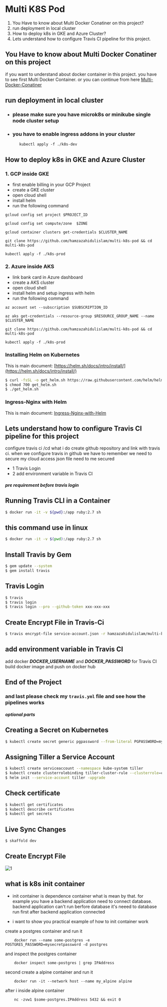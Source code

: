 <!-- @format -->

# Multi K8S Pod

1.  You Have to know about Multi Docker Conatiner on this project?
2.  run deployment in local cluster
3.  How to deploy k8s in GKE and Azure Cluster?
4.  Lets understand how to configure Travis CI pipeline for this project.

## You Have to know about Multi Docker Conatiner on this project

if you want to understand about docker container in this project. you have to see first Multi Docker Container. or you can continue from here
[Multi-Docker-Conatiner](https://github.com/hamzazahidulislam/multi-docker)

## run deployment in local cluster

- ### please make sure you have microk8s or minikube single node cluster setup
- ### you have to enable ingress addons in your cluster
         kubectl apply -f ./k8s-dev

## How to deploy k8s in GKE and Azure Cluster

### 1. GCP inside GKE

- first enable billing in your GCP Project
- create a GKE cluster
- open cloud shell
- install helm
- run the following command

```
gcloud config set project $PROJECT_ID

```

```
gcloud config set compute/zone  $ZONE

```

```
gcloud container clusters get-credentials $CLUSTER_NAME
```

```
git clone https://github.com/hamzazahidulislam/multi-k8s-pod && cd multi-k8s-pod
```

```
kubectl apply -f ./k8s-prod
```

### 2. Azure inside AKS

- link bank card in Azure dashboard
- create a AKS cluster
- open cloud shell
- install helm and setup ingress with helm
- run the following command

```
az account set --subscription $SUBSCRIPTION_ID

```

```
az aks get-credentials --resource-group $RESOURCE_GROUP_NAME --name $CLUSTER_NAME

```

```
git clone https://github.com/hamzazahidulislam/multi-k8s-pod && cd multi-k8s-pod
```

```
kubectl apply -f ./k8s-prod
```

### Installing Helm on Kubernetes

This is main document: [https://helm.sh/docs/intro/install/](https://helm.sh/docs/intro/install/)

```bash
$ curl -fsSL -o get_helm.sh https://raw.githubusercontent.com/helm/helm/master/scripts/get-helm-3
$ chmod 700 get_helm.sh
$ ./get_helm.sh
```

### Ingress-Nginx with Helm

This is main document: [Ingress-Nginx-with-Helm](https://kubernetes.github.io/ingress-nginx/deploy/#using-helm)

## Lets understand how to configure Travis CI pipeline for this project

configure travis ci /cd what i do create github repository and link with travis ci. when we configure travis in github we have to remember we need to secure my cloud access json file need to me secured

- 1 Travis Login
- 2 add environment variable in Travis CI

#### **_pre requirement before travis login_**

## Running Travis CLI in a Container

```bash
$ docker run -it -v ${pwd}:/app ruby:2.7 sh
```

## this command use in linux

```bash
$ docker run -it -v $(pwd):/app ruby:2.7 sh
```

## Install Travis by Gem

```bash
$ gem update --system
$ gem install travis
```

## Travis Login

```bash
$ travis
$ travis login
$ travis login --pro --github-token xxx-xxx-xxx
```

## Create Encrypt File in Travis-Ci

```bash
$ travis encrypt-file service-account.json -r hamzazahidulislam/multi-k8s-pod
```

## add environment variable in Travis CI

add docker **_DOCKER_USERNAME_** and **_DOCKER_PASSWORD_** for Travis CI build docker image and push on docker hub

## End of the Project

### and last please check my `travis.yml` file and see how the pipelines works

#### **_optional parts_**

## Creating a Secret on Kubernetes

```bash
$ kubectl create secret generic pgpassword --from-literal PGPASSWORD=mypgpassword123
```

## Assigning Tiller a Service Account

```bash
$ kubectl create serviceaccount --namespace kube-system tiller
$ kubectl create clusterrolebinding tiller-cluster-rule --clusterrole=cluster-admin --serviceaccount=kube-system:tiller
$ helm init --service-account tiller -upgrade
```

## Check certificate

```bash
$ kubectl get certificates
$ kubectl describe certificates
$ kubectl get secrets
```

## Live Sync Changes

```bash
$ skaffold dev
```

## Create Encrypt File

![1](https://user-images.githubusercontent.com/56122568/114265945-44340400-99fc-11eb-9378-b0502385a764.png)

## what is k8s init container

- init container is dependence container what is mean by that. for example you have a backend application need to connect database. backend application can't run berfore database it's neeed to database run first after backend application connected

- i want to show you practical example of how to init container work

create a postgres container and run it

        docker run --name some-postgres -e POSTGRES_PASSWORD=mysecretpassword -d postgres

and inspect the postgres container

        docker inspect some-postgres | grep IPAddress

second create a alpine container and run it

        docker run -it --network host --name my_alpine alpine

after i inside alpine container

        nc -zvw1 $some-postgres.IPAddress 5432 && exit 0
